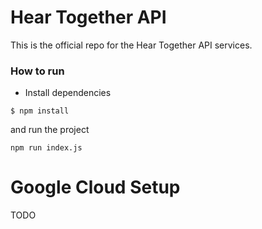 # Hear Together API

This is the official repo for the Hear Together API services.

### How to run

- Install dependencies
```
$ npm install
```

and run the project

```
npm run index.js
```

# Google Cloud Setup

TODO